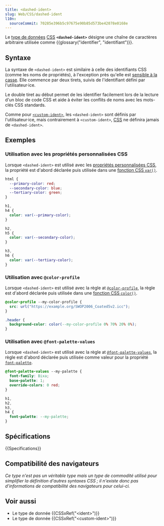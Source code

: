 ```yaml
---
title: <dashed-ident>
slug: Web/CSS/dashed-ident
l10n:
  sourceCommit: 70285e396b5c97675e90b85d573be42078e0168e
---
```


Le [type de données](/fr/docs/Web/CSS/CSS_Values_and_Units/CSS_data_types) [CSS](/fr/docs/Web/CSS) **`<dashed-ident>`** désigne une chaîne de caractères arbitraire utilisée comme {{glossary("identifier", "identifiant")}}.

## Syntaxe

La syntaxe de `<dashed-ident>` est similaire à celle des identifiants CSS (comme les noms de propriétés), à l'exception près qu'elle est [sensible à la casse](https://fr.wikipedia.org/wiki/Sensibilit%C3%A9_%C3%A0_la_casse). Elle commence par deux tirets, suivis de l'identifiant défini par l'utilisateur·ice.

Le double tiret au début permet de les identifier facilement lors de la lecture d'un bloc de code CSS et aide à éviter les conflits de noms avec les mots-clés CSS standards.

Comme pour [`<custom-ident>`](/fr/docs/Web/CSS/custom-ident), les `<dashed-ident>` sont définis par l'utilisateur·ice, mais contrairement à `<custom-ident>`, [CSS](/fr/docs/Web/CSS) ne définira jamais de `<dashed-ident>`.

## Exemples

### Utilisation avec les propriétés personnalisées CSS

Lorsque `<dashed-ident>` est utilisé avec les [propriétés personnalisées CSS](/fr/docs/Web/CSS/CSS_cascading_variables/Using_CSS_custom_properties), la propriété est d'abord déclarée puis utilisée dans une [fonction CSS `var()`](/fr/docs/Web/CSS/var).

```css
html {
  --primary-color: red;
  --secondary-color: blue;
  --tertiary-color: green;
}

h1,
h4 {
  color: var(--primary-color);
}

h2,
h5 {
  color: var(--secondary-color);
}

h3,
h6 {
  color: var(--tertiary-color);
}
```

### Utilisation avec `@color-profile`

Lorsque `<dashed-ident>` est utilisé avec la règle at [`@color-profile`](/fr/docs/Web/CSS/@color-profile), la règle est d'abord déclarée puis utilisée dans une [fonction CSS `color()`](/fr/docs/Web/CSS/color_value/color).

```css
@color-profile --my-color-profile {
  src: url("https://example.org/SWOP2006_Coated5v2.icc");
}

.header {
  background-color: color(--my-color-profile 0% 70% 20% 0%);
}
```

### Utilisation avec `@font-palette-values`

Lorsque `<dashed-ident>` est utilisé avec la règle at [`@font-palette-values`](/fr/docs/Web/CSS/@font-palette-values), la règle est d'abord déclarée puis utilisée comme valeur pour la propriété [`font-palette`](/fr/docs/Web/CSS/font-palette).

```css
@font-palette-values --my-palette {
  font-family: Bixa;
  base-palette: 1;
  override-colors: 0 red;
}

h1,
h2,
h3,
h4 {
  font-palette: --my-palette;
}
```

## Spécifications

{{Specifications}}

## Compatibilité des navigateurs

_Ce type n'est pas un véritable type mais un type de commodité utilisé pour simplifier la définition d'autres syntaxes CSS&nbsp;; il n'existe donc pas d'informations de compatibilité des navigateurs pour celui-ci._

## Voir aussi

- Le type de donnée {{CSSxRef("&lt;ident&gt;")}}
- Le type de donnée {{CSSxRef("&lt;custom-ident&gt;")}}
